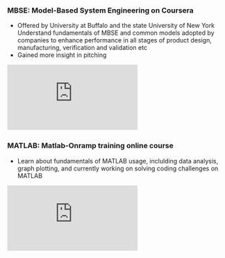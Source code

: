 ### MBSE: Model-Based System Engineering on Coursera
- Offered by University at Buffalo and the state University of New York
Understand fundamentals of MBSE and common models adopted by companies to enhance performance in all stages of product design, manufacturing, verification and validation etc
- Gained more insight in pitching
  
![MBSE render](https://github.com/Leilazehui/Leilazehui.github.io/blob/main/Assets/MBSE.pdf)

### MATLAB: Matlab-Onramp training online course
- Learn about fundamentals of MATLAB usage, inclulding data analysis, graph plotting, and currently working on solving coding challenges on MATLAB

![MATLAB Course](https://github.com/Leilazehui/Leilazehui.github.io/blob/main/Assets/MATLAB.pdf)

